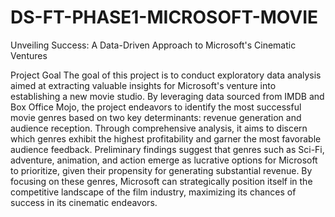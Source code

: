# DS-FT-PHASE1-MICROSOFT-MOVIE
Unveiling Success: A Data-Driven Approach to Microsoft's Cinematic Ventures

Project Goal
The goal of this project is to conduct exploratory data analysis aimed at extracting valuable insights for Microsoft's venture into establishing a new movie studio. By leveraging data sourced from IMDB and Box Office Mojo, the project endeavors to identify the most successful movie genres based on two key determinants: revenue generation and audience reception. Through comprehensive analysis, it aims to discern which genres exhibit the highest profitability and garner the most favorable audience feedback. Preliminary findings suggest that genres such as Sci-Fi, adventure, animation, and action emerge as lucrative options for Microsoft to prioritize, given their propensity for generating substantial revenue. By focusing on these genres, Microsoft can strategically position itself in the competitive landscape of the film industry, maximizing its chances of success in its cinematic endeavors.
